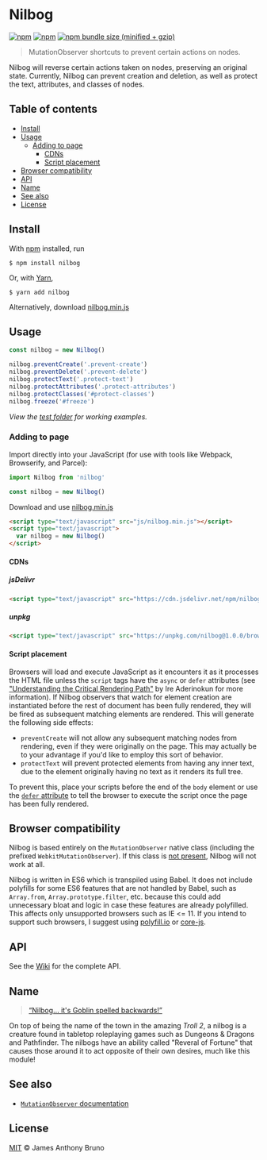 # Nilbog
[![npm](https://img.shields.io/npm/v/nilbog.svg?style=flat-square)](https://npm.im/nilbog) [![npm](https://img.shields.io/npm/l/nilbog.svg?style=flat-square)](https://npm.im/nilbog) [![npm bundle size (minified + gzip)](https://img.shields.io/bundlephobia/minzip/nilbog.svg?style=flat-square)](https://npm.im/nilbog)

> MutationObserver shortcuts to prevent certain actions on nodes.

Nilbog will reverse certain actions taken on nodes, preserving an original state. Currently, Nilbog can prevent creation and deletion, as well as protect the text, attributes, and classes of nodes.

## Table of contents

- [Install](#install)
- [Usage](#usage)
  - [Adding to page](#adding-to-page)
    - [CDNs](#cdns)
    - [Script placement](#script-placement)
- [Browser compatibility](#browser-compatibility)
- [API](https://github.com/czycha/nilbog/wiki)
- [Name](#name)
- [See also](#see-also)
- [License](#license)

## Install

With [npm](https://npmjs.org/) installed, run

```
$ npm install nilbog
```

Or, with [Yarn](https://yarnpkg.com/en/),

```
$ yarn add nilbog
```

Alternatively, download [nilbog.min.js](browser/nilbog.min.js)

## Usage

```js
const nilbog = new Nilbog()

nilbog.preventCreate('.prevent-create')
nilbog.preventDelete('.prevent-delete')
nilbog.protectText('.protect-text')
nilbog.protectAttributes('.protect-attributes')
nilbog.protectClasses('#protect-classes')
nilbog.freeze('#freeze')
```

_View the [test folder](./test/) for working examples._

### Adding to page

Import directly into your JavaScript (for use with tools like Webpack, Browserify, and Parcel):

```js
import Nilbog from 'nilbog'

const nilbog = new Nilbog()
```

Download and use [nilbog.min.js](browser/nilbog.min.js)

```html
<script type="text/javascript" src="js/nilbog.min.js"></script>
<script type="text/javascript">
  var nilbog = new Nilbog()
</script>
```

#### CDNs

##### jsDelivr

```html
<script type="text/javascript" src="https://cdn.jsdelivr.net/npm/nilbog@1.0.0/browser/nilbog.min.js"></script>
```

##### unpkg

```html
<script type="text/javascript" src="https://unpkg.com/nilbog@1.0.0/browser/nilbog.min.js"></script>
```

#### Script placement

Browsers will load and execute JavaScript as it encounters it as it processes the HTML file unless the `script` tags have the `async` or `defer` attributes (see ["Understanding the Critical Rendering Path"](https://bitsofco.de/understanding-the-critical-rendering-path/#3runningjavascript) by Ire Aderinokun for more information). If Nilbog observers that watch for element creation are instantiated before the rest of document has been fully rendered, they will be fired as subsequent matching elements are rendered. This will generate the following side effects:

- `preventCreate` will not allow any subsequent matching nodes from rendering, even if they were originally on the page. This may actually be to your advantage if you'd like to employ this sort of behavior.
- `protectText` will prevent protected elements from having any inner text, due to the element originally having no text as it renders its full tree.

To prevent this, place your scripts before the end of the `body` element or use the [`defer` attribute](https://bitsofco.de/async-vs-defer/#thedeferattribute) to tell the browser to execute the script once the page has been fully rendered.

## Browser compatibility

Nilbog is based entirely on the `MutationObserver` native class (including the prefixed `WebkitMutationObserver`). If this class is [not present](https://caniuse.com/#feat=mutationobserver), Nilbog will not work at all.

Nilbog is written in ES6 which is transpiled using Babel. It does not include polyfills for some ES6 features that are not handled by Babel, such as `Array.from`, `Array.prototype.filter`, etc. because this could add unnecessary bloat and logic in case these features are already polyfilled. This affects only unsupported browsers such as IE <= 11. If you intend to support such browsers, I suggest using [polyfill.io](https://polyfill.io/) or [core-js](https://github.com/zloirock/core-js).

## API

See the [Wiki](https://github.com/czycha/nilbog/wiki) for the complete API.

## Name

> [“Nilbog... it's Goblin spelled backwards!”](https://www.youtube.com/watch?v=zQcKXPRBmpE)

On top of being the name of the town in the amazing _Troll 2_, a nilbog is a creature found in tabletop roleplaying games such as Dungeons & Dragons and Pathfinder. The nilbogs have an ability called "Reveral of Fortune" that causes those around it to act opposite of their own desires, much like this module!

## See also

- [`MutationObserver` documentation](https://developer.mozilla.org/en-US/docs/Web/API/MutationObserver)

## License

[MIT](LICENSE) &copy; James Anthony Bruno

